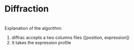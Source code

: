 # Diffraction

#



Explanation of the algorithm:

1. diffrac accepts a two columns files ([position, expression])
2. It takes the expression profile
